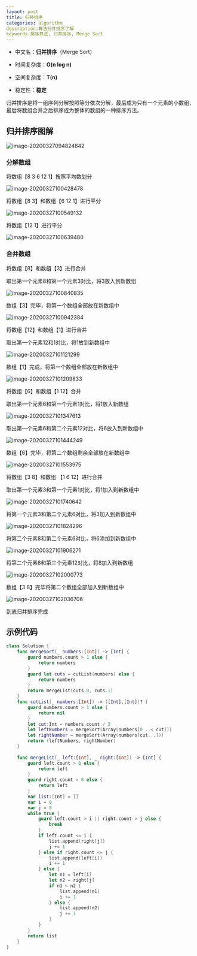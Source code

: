 ```yaml
---
layout: post
title: 归并排序
categories: algorithm
description:算法归并排序了解
keywords:排序算法, 归并排序, Merge Sort
---
```


- 中文名：**归并排序**（Merge Sort）

- 时间复杂度：**O(n log n)**
- 空间复杂度：**T(n)**
- 稳定性：**稳定**

归并排序是将一组序列分解按照等分依次分解，最后成为只有一个元素的小数组，最后将数组合并之后排序成为整体的数组的一种排序方法。

## 归并排序图解

![image-20200327094824842](https://raw.githubusercontent.com/joserccblog/uPic/upic/uPic/image-20200327094824842.png)

### 分解数组

将数组【8 3 6 12 1】按照平均数划分

![image-20200327100428478](https://raw.githubusercontent.com/joserccblog/uPic/upic/uPic/image-20200327100428478.png)

将数组【8 3】和数组【6 12 1】进行平分

![image-20200327100549132](https://raw.githubusercontent.com/joserccblog/uPic/upic/uPic/image-20200327100549132.png)

将数组【12 1】进行平分

![image-20200327100639480](https://raw.githubusercontent.com/joserccblog/uPic/upic/uPic/image-20200327100639480.png)

### 合并数组

将数组【8】和数组【3】进行合并

取出第一个元素8和第一个元素3对比，将3放入到新数组

![image-20200327100840835](https://raw.githubusercontent.com/joserccblog/uPic/upic/uPic/image-20200327100840835.png)

数组【3】完毕，将第一个数组全部放在新数组中

![image-20200327100942384](https://raw.githubusercontent.com/joserccblog/uPic/upic/uPic/image-20200327100942384.png)

将数组【12】和数组【1】进行合并

取出第一个元素12和1对比，将1放到新数组中

![image-20200327101121299](https://raw.githubusercontent.com/joserccblog/uPic/upic/uPic/image-20200327101121299.png)

数组【1】完成，将第一个数组全部放在新数组中

![image-20200327101209833](https://raw.githubusercontent.com/joserccblog/uPic/upic/uPic/image-20200327101209833.png)

将数组【6】和数组【1 12】合并

取出第一个元素6和第一个元素1对比，将1放入新数组

![image-20200327101347613](https://raw.githubusercontent.com/joserccblog/uPic/upic/uPic/image-20200327101347613.png)

取出第一个元素6和第二个元素12对比，将6放入到新数组中

![image-20200327101444249](https://raw.githubusercontent.com/joserccblog/uPic/upic/uPic/image-20200327101444249.png)

数组【6】完毕，将第二个数组剩余全部放在新数组中

![image-20200327101553975](https://raw.githubusercontent.com/joserccblog/uPic/upic/uPic/image-20200327101553975.png)

将数组【3 8】和数组 【1 6 12】进行合并

取出第一个元素3和第一个元素1对比，将1加入到新数组中

![image-20200327101740642](https://raw.githubusercontent.com/joserccblog/uPic/upic/uPic/image-20200327101740642.png)

将第一个元素3和第二个元素6对比，将3加入到新数组中

![image-20200327101824296](https://raw.githubusercontent.com/joserccblog/uPic/upic/uPic/image-20200327101824296.png)

将第二个元素8和第二个元素6对比，将6添加到新数组中

![image-20200327101906271](https://raw.githubusercontent.com/joserccblog/uPic/upic/uPic/image-20200327101906271.png)

将第二个元素8和第三个元素12对比，将8加入到新数组

![image-20200327102000773](https://raw.githubusercontent.com/joserccblog/uPic/upic/uPic/image-20200327102000773.png)

数组【3 8】完毕将第二个数组全部加入到新数组中

![image-20200327102036706](https://raw.githubusercontent.com/joserccblog/uPic/upic/uPic/image-20200327102036706.png)

到底归并排序完成

## 示例代码

```swift
class Solution {
    func mergeSort(_ numbers:[Int]) -> [Int] {
        guard numbers.count > 1 else {
            return numbers
        }
        guard let cuts = cutList(numbers) else {
            return numbers
        }
        return mergeList(cuts.0, cuts.1)
    }
    func cutList(_ numbers:[Int]) -> ([Int],[Int])? {
        guard numbers.count > 1 else {
            return nil
        }
        let cut:Int = numbers.count / 2
        let leftNumbers = mergeSort(Array(numbers[0 ..< cut]))
        let rightNumber = mergeSort(Array(numbers[cut...]))
        return (leftNumbers, rightNumber)
    }
    
    func mergeList(_ left:[Int], _ right:[Int]) -> [Int] {
        guard left.count > 0 else {
            return left
        }
        guard right.count > 0 else {
            return left
        }
        var list:[Int] = []
        var i = 0
        var j = 0
        while true {
            guard left.count > i || right.count > j else {
                break
            }
            if left.count <= i {
                list.append(right[j])
                j += 1
            } else if right.count <= j {
                list.append(left[i])
                i += 1
            } else {
                let n1 = left[i]
                let n2 = right[j]
                if n1 < n2 {
                    list.append(n1)
                    i += 1
                } else {
                    list.append(n2)
                    j += 1
                }
            }
        }
        return list
    }
}
```





